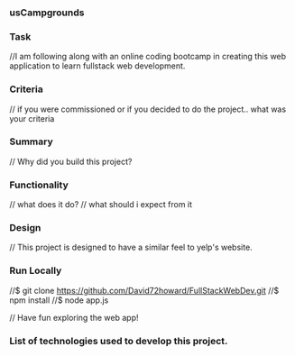 ### usCampgrounds

### Task 
//I am following along with an online coding bootcamp in creating this web application to learn fullstack web development. 
### Criteria 
// if you were commissioned or if you decided to do the project.. what was your criteria
### Summary 
// Why did you build this project?
### Functionality 
// what does it do? // what should i expect from it
### Design 
// This project is designed to have a similar feel to yelp's website. 
### Run Locally 
//$ git clone https://github.com/David72howard/FullStackWebDev.git
//$ npm install
//$ node app.js

// Have fun exploring the web app!
### List of technologies used to develop this project.
